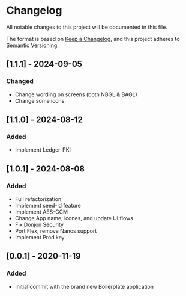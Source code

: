 # Changelog

All notable changes to this project will be documented in this file.

The format is based on [Keep a Changelog](https://keepachangelog.com/en/1.0.0/),
and this project adheres to [Semantic Versioning](https://semver.org/spec/v2.0.0.html).

## [1.1.1] - 2024-09-05

### Changed

- Change wording on screens (both NBGL & BAGL)
- Change some icons

## [1.1.0] - 2024-08-12

### Added

- Implement Ledger-PKI

## [1.0.1] - 2024-08-08

### Added

- Full refactorization
- Implement seed-id feature
- Implement AES-GCM
- Change App name, icones, and update UI flows
- Fix Donjon Security
- Port Flex, remove Nanos support
- Implement Prod key

## [0.0.1] - 2020-11-19

### Added

- Initial commit with the brand new Boilerplate application
